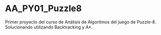 # AA_PY01_Puzzle8
Primer proyecto del curso de Análisis de Algoritmos del juego de Puzzle-8. Solucionando utilizando Backtracking y A*.
